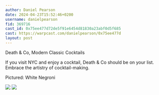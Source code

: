 ```yaml
---
author: Daniel Pearson
date: 2024-04-23T15:52:46+0200
username: danielpearson
fid: 369716
cast_id: 0x75ee477d72de5f91e6454d81830a23abf0d5f685
cast: https://warpcast.com/danielpearson/0x75ee477d
layout: post
---
```

Death & Co, Modern Classic Cocktails  
  
If you visit NYC and enjoy a cocktail, Death & Co should be on your list. Embrace the artistry of cocktail-making.   
  
Pictured: White Negroni  

![](https://imagedelivery.net/BXluQx4ige9GuW0Ia56BHw/5cb2086d-53a6-4b5b-52a3-9833cf3e7200/original)
![](https://imagedelivery.net/BXluQx4ige9GuW0Ia56BHw/78a0091b-342c-4ebf-7074-f9d4b0c05800/original)